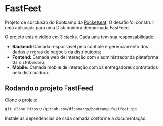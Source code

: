# FastFeet

Projeto de conclusão do Bootcamp da [Rocketseat](https://rocketseat.com.br/). O desafio foi construir uma aplicação para uma Distribuidora denominada FastFeed.

O projeto está dividido em 3 stacks. Cada uma tem sua responsabilidade:

- **Backend:** Camada responsável pelo controle e gerenciamento dos dados e regras de negócio da distribuidora;
- **Fontend:** Camada web de interação com o administrador da plataforma da distribuidora;
- **Mobile:** Camada mobile de interação com os entregadores contratados pela distribuidora.

## Rodando o projeto FastFeed

Clone o projeto:

```
git clone https://github.com/dfcamargo/bootcamp-fastfeet.git
```

Instale as dependências de cada camada conforme a documentação.